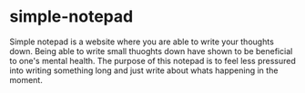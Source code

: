 # simple-notepad
Simple notepad is a website where you are able to write your thoughts down.  Being able to write small thuoghts down have shown to be beneficial to one's mental health.  The purpose of this notepad is to feel less pressured into writing something long and just write about whats happening in the moment.
